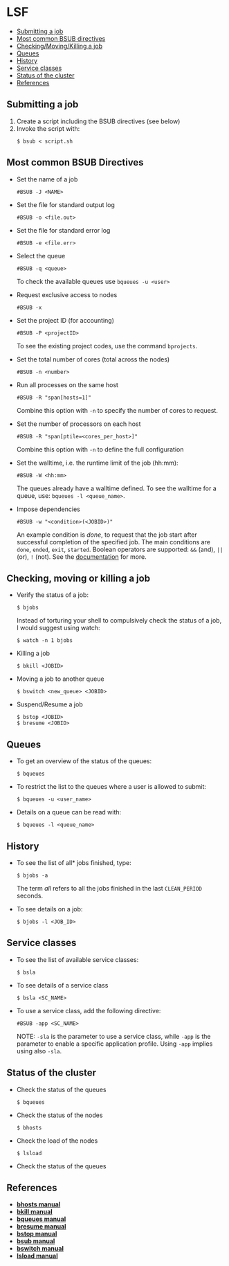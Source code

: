# LSF

- [Submitting a job](#submitting-a-job)
- [Most common BSUB directives](#most-common-bsub-directives)
- [Checking/Moving/Killing a job](#checking-moving-or-killing-a-job)
- [Queues](#queues)
- [History](#history)
- [Service classes](#service-classes)
- [Status of the cluster](#status-of-the-cluster)
- [References](#references)


## Submitting a job

1. Create a script including the BSUB directives (see below)
2. Invoke the script with:
   ```
   $ bsub < script.sh
   ```


## Most common BSUB Directives

- Set the name of a job
  ```
  #BSUB -J <NAME>
  ```

- Set the file for standard output log
  ```
  #BSUB -o <file.out>
  ```

- Set the file for standard error log
  ```
  #BSUB -e <file.err>
  ```
  
- Select the queue
  ```
  #BSUB -q <queue>
  ```
  To check the available queues use `bqueues -u <user>`

- Request exclusive access to nodes
  ```
  #BSUB -x
  ```

- Set the project ID (for accounting)
  ```
  #BSUB -P <projectID>
  ```
  To see the existing project codes, use the command `bprojects`.

- Set the total number of cores (total across the nodes)
  ```
  #BSUB -n <number>
  ```
  
- Run all processes on the same host
  ```
  #BSUB -R "span[hosts=1]"
  ```
  Combine this option with `-n` to specify the number of cores to request.
  
- Set the number of processors on each host
  ```
  #BSUB -R "span[ptile=<cores_per_host>]"
  ```
  Combine this option with `-n` to define the full configuration
  
- Set the walltime, i.e. the runtime limit of the job (hh:mm):
  ```
  #BSUB -W <hh:mm>
  ```
  The queues already have a walltime defined. To see the walltime for a queue, use: `bqueues -l <queue_name>`.
  

- Impose dependencies
  ```
  #BSUB -w "<condition>(<JOBID>)"
  ```
  An example condition is *done*, to request that the job start after successful completion of the specified job. The main conditions are `done`, `ended`, `exit`, `started`. Boolean operators are supported: ``&&`` (and), `||` (or), `!` (not). See the [documentation](https://www.ibm.com/docs/en/spectrum-lsf/10.1.0?topic=o-w-2) for more.

## Checking, moving or killing a job

- Verify the status of a job:
  ```
  $ bjobs
  ```
  Instead of torturing your shell to compulsively check the status of a job, I would suggest using watch:
  ```
  $ watch -n 1 bjobs
  ```

- Killing a job
  ```
  $ bkill <JOBID>
  ```

- Moving a job to another queue
  ```
  $ bswitch <new_queue> <JOBID>
  ```

- Suspend/Resume a job
  ```
  $ bstop <JOBID>
  $ bresume <JOBID>
  ```

## Queues

- To get an overview of the status of the queues:
  ```
  $ bqueues
  ```
  
- To restrict the list to the queues where a user is allowed to submit:
  ```
  $ bqueues -u <user_name>
  ```

- Details on a queue can be read with:
  ```
  $ bqueues -l <queue_name>
  ```

## History

- To see the list of all* jobs finished, type:
  ```
  $ bjobs -a
  ```
  The term _all_ refers to all the jobs finished in the last `CLEAN_PERIOD` seconds.

- To see details on a job:
  ```
  $ bjobs -l <JOB_ID>
  ```
  
## Service classes

- To see the list of available service classes:
  ```
  $ bsla
  ```

- To see details of a service class
  ```
  $ bsla <SC_NAME>
  ```

- To use a service class, add the following directive:
  ```
  #BSUB -app <SC_NAME>
  ```
  NOTE: `-sla` is the parameter to use a service class, while `-app` is the parameter to enable a specific application profile. Using `-app` implies using also `-sla`.

## Status of the cluster

- Check the status of the queues
  ```
  $ bqueues
  ```
  
- Check the status of the nodes
  ```
  $ bhosts
  ```

- Check the load of the nodes
  ```
  $ lsload
  ```
  
- Check the status of the queues

## References

- [**bhosts manual**](https://www.ibm.com/docs/en/spectrum-lsf/10.1.0?topic=reference-bhosts)
- [**bkill manual**](https://www.ibm.com/docs/en/spectrum-lsf/10.1.0?topic=reference-bkill)
- [**bqueues manual**](https://www.ibm.com/docs/en/spectrum-lsf/10.1.0?topic=reference-bqueues)
- [**bresume manual**](https://www.ibm.com/docs/en/spectrum-lsf/10.1.0?topic=reference-bresume)
- [**bstop manual**](https://www.ibm.com/docs/en/spectrum-lsf/10.1.0?topic=reference-bstop)
- [**bsub manual**](https://www.ibm.com/docs/en/spectrum-lsf/10.1.0?topic=reference-bsub)
- [**bswitch manual**](https://www.ibm.com/docs/en/spectrum-lsf/10.1.0?topic=reference-bswitch)
- [**lsload manual**](https://www.ibm.com/docs/en/spectrum-lsf/10.1.0?topic=reference-lsload)

